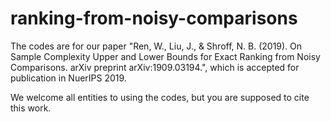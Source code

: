 # ranking-from-noisy-comparisons

The codes are for our paper 
"Ren, W., Liu, J., & Shroff, N. B. (2019). On Sample Complexity Upper and Lower Bounds for Exact Ranking from Noisy Comparisons. arXiv preprint arXiv:1909.03194.",
which is accepted for publication in NuerIPS 2019. 

We welcome all entities to using the codes, but you are supposed to cite this work.
